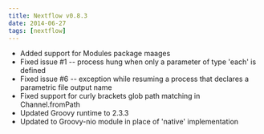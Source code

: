 ```yaml
---
title: Nextflow v0.8.3
date: 2014-06-27
tags: [nextflow]
---
```


- Added support for Modules package maages
- Fixed issue #1 -- process hung when only a parameter of type 'each' is defined
- Fixed issue #6 -- exception while resuming a process that declares a parametric file output name
- Fixed support for curly brackets glob path matching in Channel.fromPath
- Updated Groovy runtime to 2.3.3
- Updated to Groovy-nio module in place of 'native' implementation

